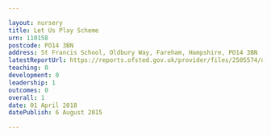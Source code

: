 ```yaml
---

layout: nursery
title: Let Us Play Scheme
urn: 110158
postcode: PO14 3BN
address: St Francis School, Oldbury Way, Fareham, Hampshire, PO14 3BN
latestReportUrl: https://reports.ofsted.gov.uk/provider/files/2505574/urn/110158.pdf
teaching: 0
development: 0
leadership: 1
outcomes: 0
overall: 1
date: 01 April 2018 
datePublish: 6 August 2015

---
```

